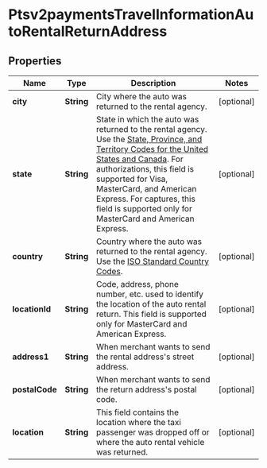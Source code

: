 
# Ptsv2paymentsTravelInformationAutoRentalReturnAddress

## Properties
Name | Type | Description | Notes
------------ | ------------- | ------------- | -------------
**city** | **String** | City where the auto was returned to the rental agency.  |  [optional]
**state** | **String** | State in which the auto was returned to the rental agency. Use the [State, Province, and Territory Codes for the United States and Canada](https://developer.cybersource.com/library/documentation/sbc/quickref/states_and_provinces.pdf).  For authorizations, this field is supported for Visa, MasterCard, and American Express.  For captures, this field is supported only for MasterCard and American Express.  |  [optional]
**country** | **String** | Country where the auto was returned to the rental agency. Use the [ISO Standard Country Codes](https://developer.cybersource.com/library/documentation/sbc/quickref/countries_alpha_list.pdf).  |  [optional]
**locationId** | **String** | Code, address, phone number, etc. used to identify the location of the auto rental return. This field is supported only for MasterCard and American Express.  |  [optional]
**address1** | **String** | When merchant wants to send the rental address&#39;s street address.  |  [optional]
**postalCode** | **String** | When merchant wants to send the return address&#39;s postal code.  |  [optional]
**location** | **String** | This field contains the location where the taxi passenger was dropped off or where the auto rental vehicle was returned.  |  [optional]




